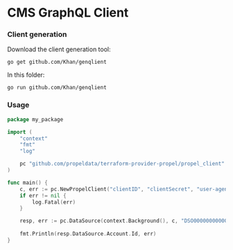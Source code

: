 # CMS GraphQL Client

### Client generation

Download the client generation tool:

```shell
go get github.com/Khan/genqlient
```

In this folder:

```shell
go run github.com/Khan/genqlient
```

### Usage

```go
package my_package

import (
	"context"
	"fmt"
	"log"

	pc "github.com/propeldata/terraform-provider-propel/propel_client"
)

func main() {
	c, err := pc.NewPropelClient("clientID", "clientSecret", "user-agent")
	if err != nil {
		log.Fatal(err)
	}

	resp, err := pc.DataSource(context.Background(), c, "DSO00000000000000000000000000")
	
	fmt.Println(resp.DataSource.Account.Id, err)
}
```
